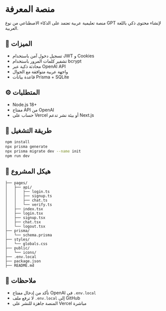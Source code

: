 # منصة المعرفة

منصة تعليمية عربية تعتمد على الذكاء الاصطناعي من نوع GPT لإنشاء محتوى ذكي باللغة العربية.

## 🧠 الميزات
- تسجيل دخول آمن باستخدام JWT و Cookies
- تشفير كلمات المرور باستخدام bcrypt
- محادثة ذكية عبر OpenAI API
- واجهة عربية متوافقة مع الجوال
- قاعدة بيانات Prisma + SQLite

## ⚙️ المتطلبات
- Node.js 18+
- مفتاح API من OpenAI
- حساب على Vercel أو بيئة نشر تدعم Next.js

## 🚀 طريقة التشغيل
```bash
npm install
npx prisma generate
npx prisma migrate dev --name init
npm run dev
```

## 📁 هيكل المشروع
```
├── pages/
│   ├── api/
│   │   ├── login.ts
│   │   ├── signup.ts
│   │   ├── chat.ts
│   │   └── verify.ts
│   ├── index.tsx
│   ├── login.tsx
│   ├── signup.tsx
│   ├── chat.tsx
│   └── logout.tsx
├── prisma/
│   └── schema.prisma
├── styles/
│   └── globals.css
├── public/
│   └── icons/
├── .env.local
├── package.json
├── README.md
```

## 📌 ملاحظات
- تأكد من إدخال مفتاح OpenAI في `.env.local`
- لا ترفع ملف `.env.local` إلى GitHub
- المنصة جاهزة للنشر على Vercel مباشرة
